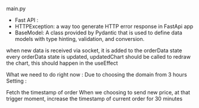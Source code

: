 main.py
- Fast API :
- HTTPException: a way too generate HTTP error response in FastApi app
- BaseModel: A class provided by Pydantic that is used to define data models with type hinting, validation, and conversion.


when new data is received via socket, it is added to the orderData state
every orderData state is updated, updatedChart should be called to redraw the chart, this should happen in the useEffect

What we need to do right now :
Due to choosing the domain from 3 hours
Setting :

Fetch the timestamp of order
When we choosing to send new price, at that trigger moment, increase the timestamp of current order for 30 minutes 
